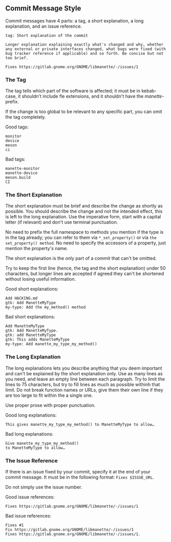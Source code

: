 ## Commit Message Style

Commit messages have 4 parts: a tag, a short explanation, a long explanation,
and an issue reference.

```
tag: Short explanation of the commit

Longer explanation explaining exactly what's changed and why, whether
any external or private interfaces changed, what bugs were fixed (with
bug tracker reference if applicable) and so forth. Be concise but not
too brief.

Fixes https://gitlab.gnome.org/GNOME/libmanette/-/issues/1
```

### The Tag

The tag tells which part of the software is affected; it must be in kebab-case,
it shouldn't include fle extensions, and it shouldn't have the *manette-*
prefix.

If the change is too global to be relevant to any specific part, you can omit
the tag completely.

Good tags:
```
monitor
device
meson
ci
```

Bad tags:
```
manette-monitor
manette-device
meson.build
CI
```

### The Short Explanation

The short explanation must be brief and describe the change as shortly as
possible. You should describe the change and not the intended effect, this is
left to the long explanation. Use the imperative form, start with a capital
letter (if relevant) and don't use terminal punctuation.

No need to prefix the full namespace to methods you mention if the type is in
the tag already; you can refer to them via `*_set_property()` or via
`the set_property() method`. No need to specify the accessors of a property,
just mention the property's name.

The short explanation is the only part of a commit that can't be omitted.

Try to keep the first line (hence, the tag and the short explanation) under 50
characters, but longer lines are accepted if agreed they can't be shortened
without losing useful information.

Good short explanations:
```
Add HACKING.md
gtk: Add ManetteMyType
my-type: Add the my_method() method
```

Bad short explanations:
```
Add ManetteMyType
gtk: Add ManetteMyType.
gtk: add ManetteMyType
gtk: This adds ManetteMyType
my-type: Add manette_my_type_my_method()
```

### The Long Explanation

The long explanations lets you describe anything that you deem important and
can't be explained by the short explanation only. Use as many lines as you need,
and leave an empty line between each paragraph. Try to limit the lines to 75
characters, but try to fill lines as much as possible withinh that limit. Do not
break function names or URLs, give them their own line if they are too large to
fit within the a single one.

Use proper prose with proper punctuation.

Good long explanations:
```
This gives manette_my_type_my_method() to ManetteMyType to allow…
```

Bad long explanations:
```
Give manette_my_type_my_method()
to ManetteMyType to allow…
```

### The Issue Reference

If there is an issue fixed by your commit, specify it at the end of your commit
message. It must be in the following format: `Fixes $ISSUE_URL`.

Do not simply use the issue number.

Good issue references:
```
Fixes https://gitlab.gnome.org/GNOME/libmanette/-/issues/1
```

Bad issue references:
```
Fixes #1
Fix https://gitlab.gnome.org/GNOME/libmanette/-/issues/1
Fixes https://gitlab.gnome.org/GNOME/libmanette/-/issues/1.
```
